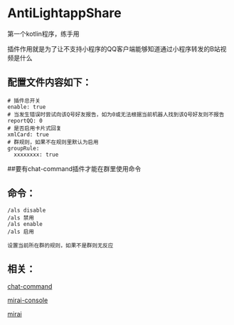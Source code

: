# AntiLightappShare

第一个kotlin程序，练手用

插件作用就是为了让不支持小程序的QQ客户端能够知道通过小程序转发的B站视频是什么


## 配置文件内容如下：
```
# 插件总开关
enable: true
# 当发生错误时尝试向该Q号好友报告，如为0或无法根据当前机器人找到该Q号好友则不报告
reportQQ: 0
# 是否启用卡片式回复
xmlCard: true
# 群规则，如果不在规则里默认为启用
groupRule: 
  xxxxxxxx: true
```

##要有chat-command插件才能在群里使用命令

## 命令：  
```
/als disable
/als 禁用
/als enable
/als 启用

设置当前所在群的规则，如果不是群则无反应
```



## 相关：  
[chat-command](https://github.com/project-mirai/chat-command)

[mirai-console](https://github.com/mamoe/mirai-console)

[mirai](https://github.com/mamoe/mirai)  